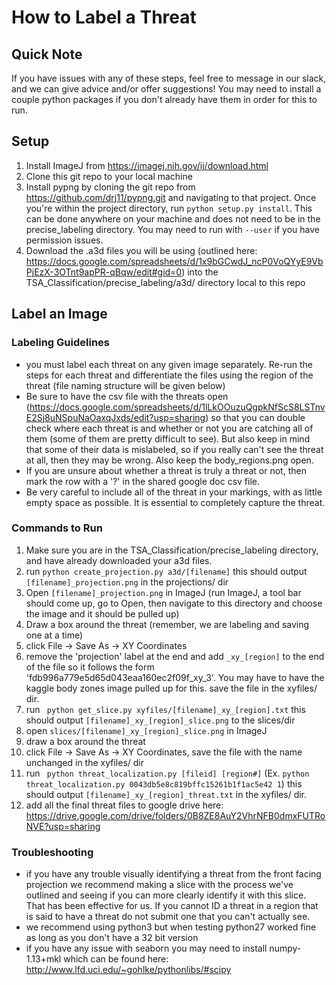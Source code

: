 # How to Label a Threat

## Quick Note
If you have issues with any of these steps, feel free to message in our slack, and we can give advice and/or offer suggestions! You may need to install a couple python packages if you don't already have them in order for this to run.

## Setup
1. Install ImageJ from https://imagej.nih.gov/ij/download.html 
2. Clone this git repo to your local machine
3. Install pypng by cloning the git repo from https://github.com/drj11/pypng.git and navigating to that project. Once you're within the project directory, run ```python setup.py install```. This can be done anywhere on your machine and does not need to be in the precise_labeling directory. You may need to run with ```--user``` if you have permission issues.
5. Download the .a3d files you will be using (outlined here: https://docs.google.com/spreadsheets/d/1x9bGCwdJ_ncP0VoQYyE9VbPjEzX-3OTnt9apPR-qBqw/edit#gid=0) into the TSA_Classification/precise_labeling/a3d/ directory local to this repo

## Label an Image
### Labeling Guidelines
* you must label each threat on any given image separately. Re-run the steps for each threat and differentiate the files using the region of the threat (file naming structure will be given below)
* Be sure to have the csv file with the threats open (https://docs.google.com/spreadsheets/d/1lLkOOuzuQgpkNfScS8LSTnvE2Sj8uNSpuNaOaxqJxds/edit?usp=sharing) so that you can double check where each threat is and whether or not you are catching all of them (some of them are pretty difficult to see). But also keep in mind that some of their data is mislabeled, so if you really can't see the threat at all, then they may be wrong. Also keep the body_regions.png open.
* If you are unsure about whether a threat is truly a threat or not, then mark the row with a '?' in the shared google doc csv file.
* Be very careful to include all of the threat in your markings, with as little empty space as possible. It is essential to completely capture the threat. 

### Commands to Run
1. Make sure you are in the TSA_Classification/precise_labeling directory, and have already downloaded your a3d files.
2. run ``` python create_projection.py a3d/[filename] ``` this should output ```[filename]_projection.png``` in the projections/ dir
3. Open ```[filename]_projection.png``` in ImageJ (run ImageJ, a tool bar should come up, go to Open, then navigate to this directory and choose the image and it should be pulled up)
4. Draw a box around the threat (remember, we are labeling and saving one at a time)
5. click File -> Save As -> XY Coordinates
6. remove the 'projection' label at the end and add ```_xy_[region]``` to the end of the file so it follows the form 'fdb996a779e5d65d043eaa160ec2f09f_xy_3'. You may have to have the kaggle body zones image pulled up for this. save the file in the xyfiles/ dir.
7. run ``` python get_slice.py xyfiles/[filename]_xy_[region].txt``` this should output ```[filename]_xy_[region]_slice.png``` to the slices/dir
8. open ```slices/[filename]_xy_[region]_slice.png``` in ImageJ
9. draw a box around the threat
10. click File -> Save As -> XY Coordinates, save the file with the name unchanged in the xyfiles/ dir
11. run ``` python threat_localization.py [fileid] [region#]``` (Ex. ```python threat_localization.py 0043db5e8c819bffc15261b1f1ac5e42 1```) this should output ```[filename]_xy_[region]_threat.txt``` in the xyfiles/ dir. 
12. add all the final threat files to google drive here: https://drive.google.com/drive/folders/0B8ZE8AuY2VhrNFB0dmxFUTRoNVE?usp=sharing

### Troubleshooting
* if you have any trouble visually identifying a threat from the front facing projection we recommend making a slice with the process we've outlined and seeing if you can more clearly identify it with this slice. That has been effective for us. If you cannot ID a threat in a region that is said to have a threat do not submit one that you can't actually see.
* we recommend using python3 but when testing python27 worked fine as long as you don't have a 32 bit version
* if you have any issue with seaborn you may need to install numpy-1.13+mkl which can be found here: http://www.lfd.uci.edu/~gohlke/pythonlibs/#scipy
